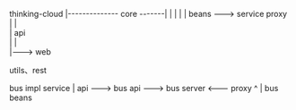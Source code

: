 thinking-cloud
|-------------- core -------| 
|                |          |
|    beans ---> service   proxy   
|      |          
|     api       
|      |        
|---> web

utils、rest


bus impl
                       service 
                          | 
api ---> bus api ---> bus server <--- proxy
                          ^
                          | 
                       bus beans 



